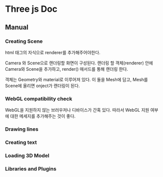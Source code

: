 # Three js Doc

## Manual

### Creating Scene

html 태그의 자식으로 renderer를 추가해주어야한다.

Camera 와 Scene으로 랜더링할 화면이 구성된다.
랜더링 할 객체(renderer) 안에 Camera와 Scene을 추가하고, render() 매서드를 통해 랜더링 한다.

객체는 Geometry와 material로 이루어져 있다. 이 둘을 Mesh에 담고, Mesh를 Scene에 올리면 onject가 랜더링이 된다.

### WebGL compatibility check

WebGL을 지원하지 않는 브러우저나 디바이스가 간혹 있다. 따라서 WebGL 지원 여부에 대한 메세지를 추가해주는 것이 좋다.

### Drawing lines

### Creating text

### Loading 3D Model

### Libraries and Plugins
